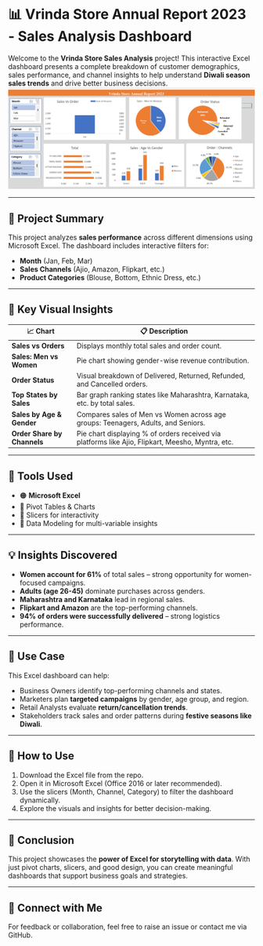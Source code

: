 # 📊 Vrinda Store Annual Report 2023 - Sales Analysis Dashboard

Welcome to the **Vrinda Store Sales Analysis** project! This interactive Excel dashboard presents a complete breakdown of customer demographics, sales performance, and channel insights to help understand **Diwali season sales trends** and drive better business decisions.
![Vrinda Store Dashboard](vrinda_dashboard.png.png)

---

## 🧾 Project Summary

This project analyzes **sales performance** across different dimensions using Microsoft Excel. The dashboard includes interactive filters for:

- **Month** (Jan, Feb, Mar)
- **Sales Channels** (Ajio, Amazon, Flipkart, etc.)
- **Product Categories** (Blouse, Bottom, Ethnic Dress, etc.)

---

## 📌 Key Visual Insights

| 📈 Chart | 📋 Description |
|---------|----------------|
| **Sales vs Orders** | Displays monthly total sales and order count. |
| **Sales: Men vs Women** | Pie chart showing gender-wise revenue contribution. |
| **Order Status** | Visual breakdown of Delivered, Returned, Refunded, and Cancelled orders. |
| **Top States by Sales** | Bar graph ranking states like Maharashtra, Karnataka, etc. by total sales. |
| **Sales by Age & Gender** | Compares sales of Men vs Women across age groups: Teenagers, Adults, and Seniors. |
| **Order Share by Channels** | Pie chart displaying % of orders received via platforms like Ajio, Flipkart, Meesho, Myntra, etc. |

---

## 🔧 Tools Used

- 🟠 **Microsoft Excel**
- 🔘 Pivot Tables & Charts
- 📌 Slicers for interactivity
- 📐 Data Modeling for multi-variable insights

---

## 💡 Insights Discovered

- **Women account for 61%** of total sales – strong opportunity for women-focused campaigns.
- **Adults (age 26-45)** dominate purchases across genders.
- **Maharashtra and Karnataka** lead in regional sales.
- **Flipkart and Amazon** are the top-performing channels.
- **94% of orders were successfully delivered** – strong logistics performance.

---

## 🧠 Use Case

This Excel dashboard can help:
- Business Owners identify top-performing channels and states.
- Marketers plan **targeted campaigns** by gender, age group, and region.
- Retail Analysts evaluate **return/cancellation trends**.
- Stakeholders track sales and order patterns during **festive seasons like Diwali**.

---

## 📂 How to Use

1. Download the Excel file from the repo.
2. Open it in Microsoft Excel (Office 2016 or later recommended).
3. Use the slicers (Month, Channel, Category) to filter the dashboard dynamically.
4. Explore the visuals and insights for better decision-making.

---

## 🎯 Conclusion

This project showcases the **power of Excel for storytelling with data**. With just pivot charts, slicers, and good design, you can create meaningful dashboards that support business goals and strategies.

---

## 🤝 Connect with Me

For feedback or collaboration, feel free to raise an issue or contact me via GitHub.

